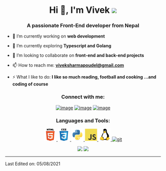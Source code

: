 <h1 align="center">Hi 👋, I'm Vivek <img height="40" src="https://emoji.gg/assets/emoji/7333-parrotdance.gif"></h1>
<h3 align="center">A passionate Front-End developer from Nepal</h3>

- 🔭 I’m currently working on **web development**

- 🌱 I’m currently exploring **Typescript and Golang**

- 👯 I’m looking to collaborate on **front-end and back-end projects**

- 📫 How to reach me: **viveksharmapoudel@gmail.com**

- ⚡ What I like to do: **I like so much reading, football and cooking ...and coding of course**

<h3 align="center">Connect with me:</h3>
<div align="center">

[![image](https://img.shields.io/badge/LinkedIn-0077B5?style=for-the-badge&logo=linkedin&logoColor=white)](https://www.linkedin.com/in/vivek-sharma-poudel-110077121/)
[![image](https://img.shields.io/badge/Twitter-1DA1F2?style=for-the-badge&logo=twitter&logoColor=white)](https://twitter.com/life_andromeda)
[![image](https://img.shields.io/badge/Gmail-D14836?style=for-the-badge&logo=gmail&logoColor=white)](mailto:viveksharmapoudel@gmail.com)
  
</div>

<h3 align="center">Languages and Tools:</h3>

<p align="center"> 
  <a href="https://www.w3.org/html/" target="_blank"> 
    <img src="https://raw.githubusercontent.com/devicons/devicon/master/icons/html5/html5-original-wordmark.svg" alt="html5" width="40" height="40"/> 
  </a>
  <a href="https://www.w3schools.com/css/" target="_blank"> 
    <img src="https://raw.githubusercontent.com/devicons/devicon/master/icons/css3/css3-original-wordmark.svg" alt="css3" width="40" height="40"/> 
  </a> 
  <a href="https://www.python.org" target="_blank"> 
    <img src="https://raw.githubusercontent.com/devicons/devicon/master/icons/python/python-original.svg" alt="python" width="40" height="40"/> 
  </a>  
  <a href="https://developer.mozilla.org/en-US/docs/Web/JavaScript" target="_blank"> 
    <img src="https://raw.githubusercontent.com/devicons/devicon/master/icons/javascript/javascript-original.svg" alt="javascript" width="40" height="40"/> 
  </a> 
  <a href="https://www.linux.org/" target="_blank"> 
    <img src="https://raw.githubusercontent.com/devicons/devicon/master/icons/linux/linux-original.svg" alt="linux" width="40" height="40"/> 
  </a> 
  <a href="https://git-scm.com/" target="_blank"> 
    <img src="https://www.vectorlogo.zone/logos/git-scm/git-scm-icon.svg" alt="git" width="40" height="40"/> 
  </a>
</p>


<p align= "center">
  <img height= "150" src="https://github-readme-stats.vercel.app/api?username=viveksharmapoudel&count_private=true&show_icons=true" />
  <img height= "150" src="https://github-readme-stats.vercel.app/api/top-langs/?username=viveksharmapoudel&count_private=true&theme=react&layout=compact&count_private=true" />
</p>

------


Last Edited on: 05/08/2021

